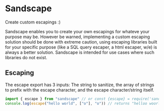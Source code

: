 # Sandscape

Create custom escapings :)

Sandscape enables you to create your own escapings for whateve your purpose may be. However be warned, implementing a custom escaping solution should be done with extreme caution, using escaping libraries built for your specific purpose (like a SQL query escaper, a html escaper, w/e) is always a better solution. Sandscape is intended for use cases where such libraries do not exist.

## Escaping

The escape export has 3 inputs: The string to sanitize, the array of strings to prefix with the escape character, and the escape character/string itself.

```js
import { escape } from "sandscape" // or const {escape} = require('sandscape')
console.log(escape("hello world", ["o"], "o")) // returns "helloo woorld"
```

